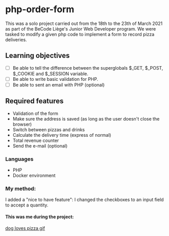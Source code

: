 # php-order-form


This was a solo project carried out from the 18th to the 23th of March 2021 as part of the BeCode Liège's Junior Web Developer program. We were tasked to modify a given php code to implement a form to record pizza deliveries.

## Learning objectives

- [ ] Be able to tell the difference between the superglobals $_GET, $_POST, $_COOKIE and $_SESSION variable.
- [ ] Be able to write basic validation for PHP.
- [ ] Be able to sent an email with PHP (optional)

## Required features

- Validation of the form
- Make sure the address is saved (as long as the user doesn't close the browser)
- Switch between pizzas and drinks
- Calculate the delivery time (express of normal)
- Total revenue counter
- Send the e-mail (optional)

### Languages

- PHP
- Docker environment

### My method:

I added a "nice to have feature": I changed the checkboxes to an input field to accept a quantity.

#### This was me during the project:

[dog loves pizza gif](https://media.giphy.com/media/9fuvOqZ8tbZOU/giphy.gif)